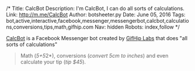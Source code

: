 /*
Title: CalcBot
Description: I'm CalcBot, I can do all sorts of calculations.
Link: http://m.me/CalcBot
Author: botsheeter.py
Date: June 05, 2016
Tags: bot,active,interactive,facebook,messenger,messengerbot,calcbot,calculations,conversions,tips,math,gifhip.com
Nav: hidden
Robots: index,follow
*/

[CalcBot](http://m.me/CalcBot) is a Facebook Messenger bot created by [GifHip Labs](http://www.gifhip.com) that does "all sorts of calculations"

> Math (*5+5*2*), conversions (*convert 5cm to inches*) and even calculate your tip (*tip $45*).
